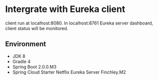 # Intergrate with Eureka client
client run at localhost:8080.
In localhost:8761 Eureka server dashboard, client status will be monitored.
## Environment
+ JDK 8
+ Gradle 4
+ Spring Boot 2.0.0.M3
+ Spring Cloud Starter Netflix Eureka Server Finchley.M2